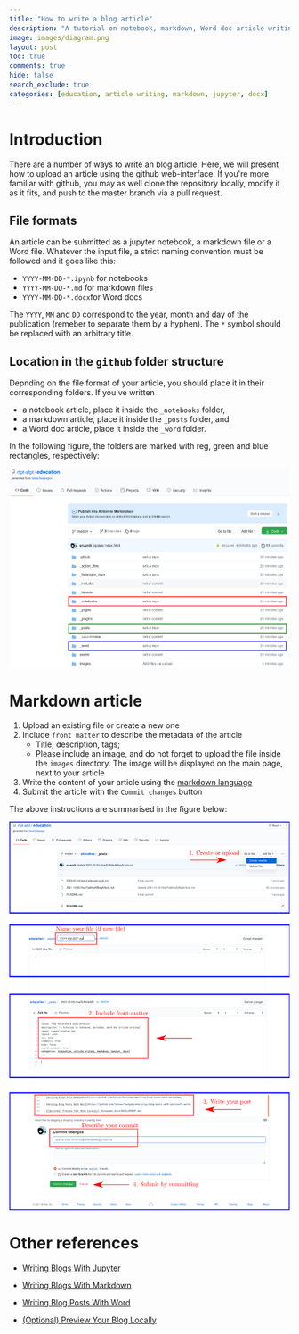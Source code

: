 ```yaml
---
title: "How to write a blog article"
description: "A tutorial on notebook, markdown, Word doc article writing"
image: images/diagram.png
layout: post
toc: true
comments: true
hide: false
search_exclude: true
categories: [education, article writing, markdown, jupyter, docx]
---
```



# Introduction
There are a number of ways to write an blog article. Here, we will present how to upload an article using the github web-interface. If you're more familiar with github, you may as well clone the repository locally, modify it as it fits, and push to the master branch via a pull request.

## File formats
An article can be submitted as a jupyter notebook, a markdown file or a Word file. Whatever the input file, a strict naming convention must be followed and it goes like this:
- `YYYY-MM-DD-*.ipynb` for notebooks
- `YYYY-MM-DD-*.md` for markdown files 
- `YYYY-MM-DD-*.docx`for Word docs

The `YYYY`, `MM` and `DD` correspond to the year, month and day of the publication (remeber to separate them by a hyphen). The `*` symbol should be replaced with an arbitrary title.

## Location in the `github` folder structure

Depnding on the file format of your article, you should place it in their corresponding folders. If you've written 
- a notebook article, place it inside the `_notebooks` folder, 
- a markdown article, place it inside the `_posts` folder, and
- a Word doc article, place it inside the `_word` folder.

In the following figure, the folders are marked with reg, green and blue rectangles, respectively:

![](images/github-folder-structure-marked.png) 

# Markdown article

1. Upload an existing file or create a new one
2. Include `front matter` to describe the metadata of the article 
   * Title, description, tags;
   * Please include an image, and do not forget to upload the file inside the `images` directory. The image will be displayed on the main page, next to your article
4. Write the content of your article using the [markdown language](https://guides.github.com/features/mastering-markdown/) 
5. Submit the article with the `Commit changes` button 

The above instructions are summarised in the figure below:

![](images/tutorial_write_blog.png)

# Other references

- [Writing Blogs With Jupyter](https://github.com/fastai/fastpages#writing-blog-posts-with-jupyter)

- [Writing Blogs With Markdown](https://github.com/fastai/fastpages#writing-blog-posts-with-markdown) 

- [Writing Blog Posts With Word](https://github.com/fastai/fastpages#writing-blog-posts-with-microsoft-word)

- [(Optional) Preview Your Blog Locally](_fastpages_docs/DEVELOPMENT.md)
